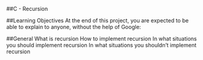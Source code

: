 ##C - Recursion

##Learning Objectives
At the end of this project, you are expected to be able to explain to anyone, without the help of Google:

##General
What is recursion
How to implement recursion
In what situations you should implement recursion
In what situations you shouldn’t implement recursion

